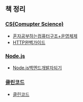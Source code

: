 ## 책 정리

### [CS(Comupter Science)](Books/CS관련/)

- [혼자공부하는컴퓨터구조+운영체제](<Books/CS관련/혼자공부하는컴퓨터구조+운영체제>)
- [HTTP완벽가이드](<Books/CS관련/HTTP완벽가이드>)

### [Node.js](Books/Node.js/)
- [Node.js백엔드개발자되기](<Books/Node.js/Node.js백엔드개발자되기>)
### [클린코드](Books/클린코드/)
- [클린코드](<Books/클린코드>)
